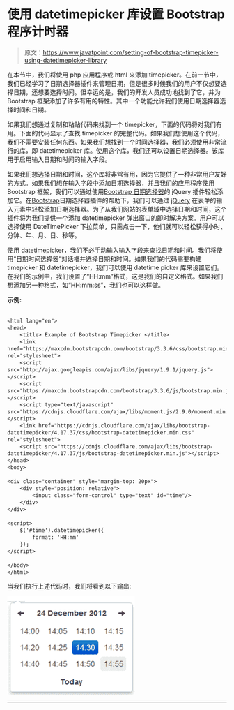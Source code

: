 # 使用 datetimepicker 库设置 Bootstrap 程序计时器

> 原文：<https://www.javatpoint.com/setting-of-bootstrap-timepicker-using-datetimepicker-library>

在本节中，我们将使用 php 应用程序或 html 来添加 timepicker。在前一节中，我们已经学习了日期选择器插件来管理日期，但是很多时候我们的用户不仅想要选择日期，还想要选择时间。但幸运的是，我们的开发人员成功地找到了它，并为 Bootstrap 框架添加了许多有用的特性。其中一个功能允许我们使用日期选择器选择时间和日期。

如果我们想通过复制和粘贴代码来找到一个 timepicker，下面的代码将对我们有用。下面的代码显示了查找 timepicker 的完整代码。如果我们想使用这个代码，我们不需要安装任何东西。如果我们想找到一个时间选择器，我们必须使用非常流行的库，即 datetimepicker 库。使用这个库，我们还可以设置日期选择器。该库用于启用输入日期和时间的输入字段。

如果我们想选择日期和时间，这个库将非常有用，因为它提供了一种非常用户友好的方式。如果我们想在输入字段中添加日期选择器，并且我们的应用程序使用 Bootstrap 框架，我们可以通过使用[Bootstrap 日期选择器](https://www.javatpoint.com/bootstrap-picker)的 jQuery 插件轻松添加它。在[Bootstrap](https://www.javatpoint.com/bootstrap-tutorial)日期选择器插件的帮助下，我们可以通过 [jQuery](https://www.javatpoint.com/jquery-tutorial) 在表单的输入元素中轻松添加日期选择器。为了从我们网站的表单域中选择日期和时间，这个插件将为我们提供一个添加 datetimepicker 弹出窗口的即时解决方案。用户可以选择使用 DateTimePicker 下拉菜单，只需点击一下，他们就可以轻松获得小时、分钟、年、月、日、秒等。

使用 datetimepicker，我们不必手动输入输入字段来查找日期和时间。我们将使用“日期时间选择器”对话框并选择日期和时间。如果我们的代码需要构建 timepicker 和 datetimepicker，我们可以使用 datetime picker 库来设置它们。在我们的示例中，我们设置了“HH:mm”格式，这是我们的自定义格式。如果我们想添加另一种格式，如“HH:mm:ss”，我们也可以这样做。

**示例:**

```

<html lang="en">
<head>
    <title> Example of Bootstrap Timepicker </title>  
    <link href="https://maxcdn.bootstrapcdn.com/bootstrap/3.3.6/css/bootstrap.min.css" rel="stylesheet">
    <script src="http://ajax.googleapis.com/ajax/libs/jquery/1.9.1/jquery.js"></script>
    <script src="https://maxcdn.bootstrapcdn.com/bootstrap/3.3.6/js/bootstrap.min.js"></script>  
    <script type="text/javascript" src="https://cdnjs.cloudflare.com/ajax/libs/moment.js/2.9.0/moment.min.js"></script>
    <link href="https://cdnjs.cloudflare.com/ajax/libs/bootstrap-datetimepicker/4.17.37/css/bootstrap-datetimepicker.min.css" rel="stylesheet">
    <script src="https://cdnjs.cloudflare.com/ajax/libs/bootstrap-datetimepicker/4.17.37/js/bootstrap-datetimepicker.min.js"></script>  
</head>
<body>

<div class="container" style="margin-top: 20px">
    <div style="position: relative">
        <input class="form-control" type="text" id="time"/>
    </div>
</div>

<script>
    $('#time').datetimepicker({
        format: 'HH:mm'
    });
</script>

</body>
</html>

```

当我们执行上述代码时，我们将看到以下输出:

![Setting of bootstrap timepicker using datetimepicker library](img/6f854047ab85622bf9646b0eaca2dc3a.png)

* * *